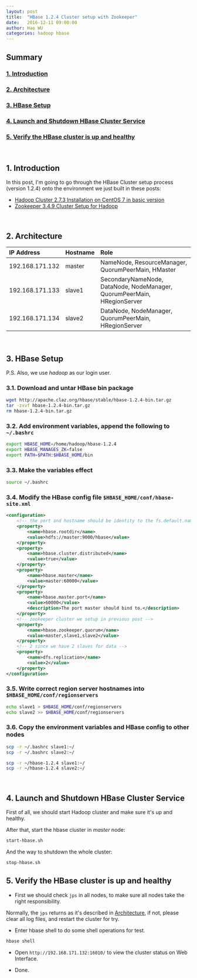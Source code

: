 ```yaml
---
layout: post
title:  "HBase 1.2.4 Cluster setup with Zookeeper"
date:   2016-12-11 09:00:00
author: Hao WU
categories: hadoop hbase
---
```


## Summary

### [1. Introduction](#1)

### [2. Architecture](#2)

### [3. HBase Setup](#3)

### [4. Launch and Shutdown HBase Cluster Service](#4)

### [5. Verify the HBase cluster is up and healthy](#5)

<br />

## <a name="1">1. Introduction</a>

In this post, I'm going to go through the HBase Cluster setup process (version 1.2.4) onto the environment we just built in these posts:

- [Hadoop Cluster 2.7.3 Installation on CentOS 7 in basic version](/hadoop/2016/12/10/hadoop-cluster-installation-basic-version.html)
- [Zookeeper 3.4.9 Cluster Setup for Hadoop](/hadoop/zookeeper/2016/12/10/zookeeper-cluster-setup-for-hadoop.html)

<br />

## <a name="2">2. Architecture</a>

| IP Address      | Hostname    | Role                                                                    |
|:----------------|:------------|:------------------------------------------------------------------------|
| 192.168.171.132 | master      | NameNode, ResourceManager, QuorumPeerMain, HMaster                      |
| 192.168.171.133 | slave1      | SecondaryNameNode, DataNode, NodeManager, QuorumPeerMain, HRegionServer |
| 192.168.171.134 | slave2      | DataNode, NodeManager, QuorumPeerMain, HRegionServer                    |

<br />

## <a name="3">3. HBase Setup</a>

P.S. Also, we use *hadoop* as our login user.

### 3.1. Download and untar HBase bin package

```bash
wget http://apache.claz.org/hbase/stable/hbase-1.2.4-bin.tar.gz
tar -zxvf hbase-1.2.4-bin.tar.gz
rm hbase-1.2.4-bin.tar.gz
```

### 3.2. Add environment variables, append the following to `~/.bashrc`

```bash
export HBASE_HOME=/home/hadoop/hbase-1.2.4
export HBASE_MANAGES_ZK=false
export PATH=$PATH:$HBASE_HOME/bin
```

### 3.3. Make the variables effect

```bash
source ~/.bashrc
```

### 3.4. Modify the HBase config file `$HBASE_HOME/conf/hbase-site.xml`

```xml
<configuration>
    <!-- the port and hostname should be identity to the fs.default.name in $HADOOP_HOME/conf/core-site.xml -->
    <property>
        <name>hbase.rootdir</name>
        <value>hdfs://master:9000/hbase</value>
    </property>
    <property>
        <name>hbase.cluster.distributed</name>
        <value>true</value>
    </property>
    <property>
        <name>hbase.master</name>
        <value>master:60000</value>
    </property>
    <property>
        <name>hbase.master.port</name>
        <value>60000</value>
        <description>The port master should bind to.</description>
    </property>
    <!-- zookeeper cluster we setup in previous post -->
    <property>
        <name>hbase.zookeeper.quorum</name>
        <value>master,slave1,slave2</value>
    </property>
    <!-- 2 since we have 2 slaves for data -->
    <property>
        <name>dfs.replication</name>
        <value>2</value>
    </property>
</configuration>
```

### 3.5. Write correct region server hostnames into `$HBASE_HOME/conf/regionservers`

```bash
echo slave1 > $HBASE_HOME/conf/regionservers
echo slave2 >> $HBASE_HOME/conf/regionservers
```

### 3.6. Copy the environment variables and HBase config to other nodes

```bash
scp -r ~/.bashrc slave1:~/
scp -r ~/.bashrc slave2:~/

scp -r ~/hbase-1.2.4 slave1:~/
scp -r ~/hbase-1.2.4 slave2:~/
```

<br />

## <a name="4">4. Launch and Shutdown HBase Cluster Service</a> 

First of all, we should start Hadoop cluster and make sure it's up and healthy.

After that, start the hbase cluster in *master* node:

```bash
start-hbase.sh
```

And the way to shutdown the whole cluster:

```bash
stop-hbase.sh
```

## <a name="5">5. Verify the HBase cluster is up and healthy</a>

* First we should check `jps` in all nodes, to make sure all nodes take the right responsibility. 

Normally, the `jps` returns as it's described in [Architecture](#2), if not, please clear all log files, and restart the cluster for try.

* Enter hbase shell to do some shell operations for test.

```bash
hbase shell
```

* Open `http://192.168.171.132:16010/` to view the cluster status on Web Interface.

* Done.

